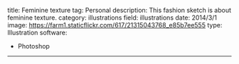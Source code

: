 title: Feminine texture
tag: Personal
description: This fashion sketch is about feminine texture.
category: illustrations
field: illustrations
date: 2014/3/1
image: https://farm1.staticflickr.com/617/21315043768_e85b7ee555
type: Illustration
software:
- Photoshop
---
